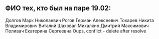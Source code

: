 ## ФИО тех, кто был на паре 19.02:
Долгов Марк Николаевич
Рогов Герман Алексеевич
Токарев Никита Владимирович
Виталий Шаховал
Михалкин Дмитрий Максимович
Поливач Екатерина Сергеевна
Oups, conflict - delete after resolve
